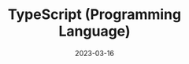 ---
title: TypeScript (Programming Language)
date: 2023-03-16
tags: [TypeScript, JavaScript]
draft: true
---